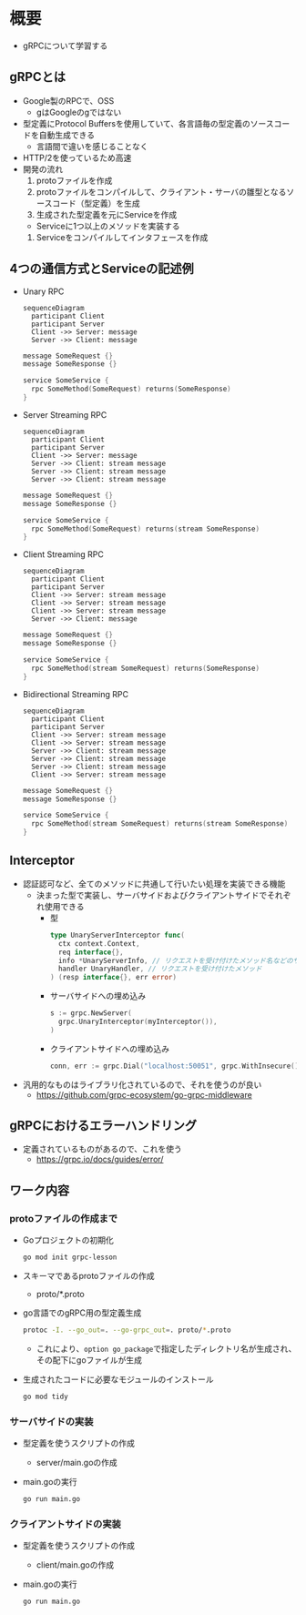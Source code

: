 # 概要

- gRPCについて学習する

## gRPCとは

- Google製のRPCで、OSS
  - gはGoogleのgではない
- 型定義にProtocol Buffersを使用していて、各言語毎の型定義のソースコードを自動生成できる
  - 言語間で違いを感じることなく
- HTTP/2を使っているため高速
- 開発の流れ
  1. protoファイルを作成
  1. protoファイルをコンパイルして、クライアント・サーバの雛型となるソースコード（型定義）を生成
  1. 生成された型定義を元にServiceを作成
    - Serviceに1つ以上のメソッドを実装する
  1. Serviceをコンパイルしてインタフェースを作成

## 4つの通信方式とServiceの記述例

- Unary RPC

  ```mermaid
  sequenceDiagram
    participant Client
    participant Server
    Client ->> Server: message
    Server ->> Client: message
  ```

  ```go
  message SomeRequest {}
  message SomeResponse {}

  service SomeService {
    rpc SomeMethod(SomeRequest) returns(SomeResponse)
  }
  ```

- Server Streaming RPC
  ```mermaid
  sequenceDiagram
    participant Client
    participant Server
    Client ->> Server: message
    Server ->> Client: stream message
    Server ->> Client: stream message
    Server ->> Client: stream message
  ```
  ```go
  message SomeRequest {}
  message SomeResponse {}

  service SomeService {
    rpc SomeMethod(SomeRequest) returns(stream SomeResponse)
  }
  ```

- Client Streaming RPC
  ```mermaid
  sequenceDiagram
    participant Client
    participant Server
    Client ->> Server: stream message
    Client ->> Server: stream message
    Client ->> Server: stream message
    Server ->> Client: message
  ```
  ```go
  message SomeRequest {}
  message SomeResponse {}

  service SomeService {
    rpc SomeMethod(stream SomeRequest) returns(SomeResponse)
  }
  ```

- Bidirectional Streaming RPC
  ```mermaid
  sequenceDiagram
    participant Client
    participant Server
    Client ->> Server: stream message
    Client ->> Server: stream message
    Server ->> Client: stream message
    Server ->> Client: stream message
    Server ->> Client: stream message
    Client ->> Server: stream message
  ```
  ```go
  message SomeRequest {}
  message SomeResponse {}

  service SomeService {
    rpc SomeMethod(stream SomeRequest) returns(stream SomeResponse)
  }
  ```

## Interceptor

- 認証認可など、全てのメソッドに共通して行いたい処理を実装できる機能
  - 決まった型で実装し、サーバサイドおよびクライアントサイドでそれぞれ使用できる
    - 型
      ```go
      type UnaryServerInterceptor func(
        ctx context.Context,
        req interface{},
        info *UnaryServerInfo, // リクエストを受け付けたメソッド名などのサーバサイドの情報
        handler UnaryHandler, // リクエストを受け付けたメソッド
      ) (resp interface{}, err error)
      ```
    - サーバサイドへの埋め込み
      ```go
      s := grpc.NewServer(
        grpc.UnaryInterceptor(myInterceptor()),
      )
      ```
    - クライアントサイドへの埋め込み
      ```go
      conn, err := grpc.Dial("localhost:50051", grpc.WithInsecure(), grpc.WithUnaryInterceptor(myInterceptor()));
      ```
- 汎用的なものはライブラリ化されているので、それを使うのが良い
  - https://github.com/grpc-ecosystem/go-grpc-middleware

## gRPCにおけるエラーハンドリング

- 定義されているものがあるので、これを使う
  - https://grpc.io/docs/guides/error/

## ワーク内容

### protoファイルの作成まで

- Goプロジェクトの初期化
  ```bash
  go mod init grpc-lesson
  ```

- スキーマであるprotoファイルの作成
  - proto/*.proto

- go言語でのgRPC用の型定義生成
  ```bash
  protoc -I. --go_out=. --go-grpc_out=. proto/*.proto
  ```
    - これにより、`option go_package`で指定したディレクトリ名が生成され、その配下にgoファイルが生成

- 生成されたコードに必要なモジュールのインストール
  ```bash
  go mod tidy
  ```

### サーバサイドの実装

- 型定義を使うスクリプトの作成
  - server/main.goの作成

- main.goの実行
  ```bash
  go run main.go
  ```

### クライアントサイドの実装

- 型定義を使うスクリプトの作成
  - client/main.goの作成

- main.goの実行
  ```bash
  go run main.go
  ```
